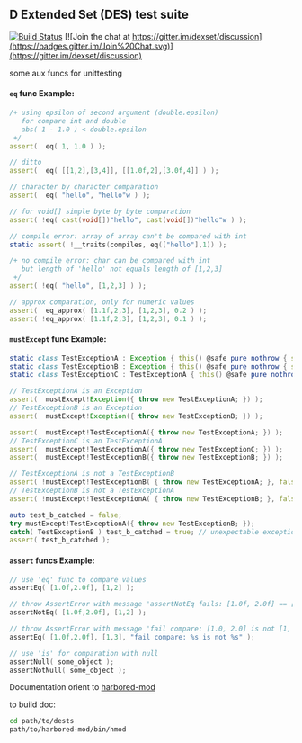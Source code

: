 ## D Extended Set (DES) test suite

[![Build Status](https://travis-ci.org/dexset/dests.svg?branch=master)](https://travis-ci.org/dexset/dests)
[![Join the chat at https://gitter.im/dexset/discussion](https://badges.gitter.im/Join%20Chat.svg)](https://gitter.im/dexset/discussion)

some aux funcs for unittesting

#### `eq` func Example:

```d
/+ using epsilon of second argument (double.epsilon)
   for compare int and double
   abs( 1 - 1.0 ) < double.epsilon
 +/
assert(  eq( 1, 1.0 ) );

// ditto
assert(  eq( [[1,2],[3,4]], [[1.0f,2],[3.0f,4]] ) );

// character by character comparation
assert(  eq( "hello", "hello"w ) );

// for void[] simple byte by byte comparation
assert( !eq( cast(void[])"hello", cast(void[])"hello"w ) );

// compile error: array of array can't be compared with int
static assert( !__traits(compiles, eq(["hello"],1)) );

/+ no compile error: char can be compared with int
   but length of 'hello' not equals length of [1,2,3]
 +/
assert( !eq( "hello", [1,2,3] ) );

// approx comparation, only for numeric values
assert(  eq_approx( [1.1f,2,3], [1,2,3], 0.2 ) );
assert( !eq_approx( [1.1f,2,3], [1,2,3], 0.1 ) );
```

#### `mustExcept` func Example:

```d
static class TestExceptionA : Exception { this() @safe pure nothrow { super( "" ); } }
static class TestExceptionB : Exception { this() @safe pure nothrow { super( "" ); } }
static class TestExceptionC : TestExceptionA { this() @safe pure nothrow { super(); } }

// TestExceptionA is an Exception
assert(  mustExcept!Exception({ throw new TestExceptionA; }) );
// TestExceptionB is an Exception
assert(  mustExcept!Exception({ throw new TestExceptionB; }) );

assert(  mustExcept!TestExceptionA({ throw new TestExceptionA; }) );
// TestExceptionC is an TestExceptionA
assert(  mustExcept!TestExceptionA({ throw new TestExceptionC; }) );
assert(  mustExcept!TestExceptionB({ throw new TestExceptionB; }) );

// TestExceptionA is not a TestExceptionB
assert( !mustExcept!TestExceptionB( { throw new TestExceptionA; }, false ) );
// TestExceptionB is not a TestExceptionA
assert( !mustExcept!TestExceptionA( { throw new TestExceptionB; }, false ) );

auto test_b_catched = false;
try mustExcept!TestExceptionA({ throw new TestExceptionB; });
catch( TestExceptionB ) test_b_catched = true; // unexpectable exception in delegate
assert( test_b_catched );
```

#### `assert` funcs Example:
```d
// use 'eq' func to compare values
assertEq( [1.0f,2.0f], [1,2] );

// throw AssertError with message 'assertNotEq fails: [1.0f, 2.0f] == [1, 2]'
assertNotEq( [1.0f,2.0f], [1,2] );

// throw AssertError with message 'fail compare: [1.0, 2.0] is not [1, 3]'
assertEq( [1.0f,2.0f], [1,3], "fail compare: %s is not %s" );

// use 'is' for comparation with null
assertNull( some_object );
assertNotNull( some_object );
```

Documentation orient to [harbored-mod](https://github.com/kiith-sa/harbored-mod)

to build doc:
```sh
cd path/to/dests
path/to/harbored-mod/bin/hmod
```

